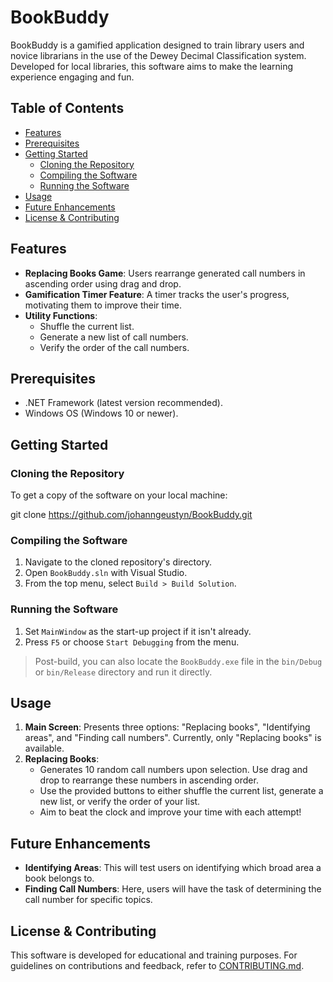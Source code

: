 # BookBuddy

BookBuddy is a gamified application designed to train library users and novice librarians in the use of the Dewey Decimal Classification system. Developed for local libraries, this software aims to make the learning experience engaging and fun.

## Table of Contents
- [Features](#features)
- [Prerequisites](#prerequisites)
- [Getting Started](#getting-started)
  - [Cloning the Repository](#cloning-the-repository)
  - [Compiling the Software](#compiling-the-software)
  - [Running the Software](#running-the-software)
- [Usage](#usage)
- [Future Enhancements](#future-enhancements)
- [License & Contributing](#license--contributing)

## Features

- **Replacing Books Game**: Users rearrange generated call numbers in ascending order using drag and drop.
- **Gamification Timer Feature**: A timer tracks the user's progress, motivating them to improve their time.
- **Utility Functions**: 
  - Shuffle the current list.
  - Generate a new list of call numbers.
  - Verify the order of the call numbers.

## Prerequisites

- .NET Framework (latest version recommended).
- Windows OS (Windows 10 or newer).

## Getting Started

### Cloning the Repository

To get a copy of the software on your local machine:

git clone https://github.com/johanngeustyn/BookBuddy.git

### Compiling the Software

1. Navigate to the cloned repository's directory.
2. Open `BookBuddy.sln` with Visual Studio.
3. From the top menu, select `Build > Build Solution`.

### Running the Software

1. Set `MainWindow` as the start-up project if it isn't already.
2. Press `F5` or choose `Start Debugging` from the menu.

> Post-build, you can also locate the `BookBuddy.exe` file in the `bin/Debug` or `bin/Release` directory and run it directly.

## Usage

1. **Main Screen**: Presents three options: "Replacing books", "Identifying areas", and "Finding call numbers". Currently, only "Replacing books" is available.
2. **Replacing Books**:
   - Generates 10 random call numbers upon selection. Use drag and drop to rearrange these numbers in ascending order.
   - Use the provided buttons to either shuffle the current list, generate a new list, or verify the order of your list.
   - Aim to beat the clock and improve your time with each attempt!

## Future Enhancements

- **Identifying Areas**: This will test users on identifying which broad area a book belongs to.
- **Finding Call Numbers**: Here, users will have the task of determining the call number for specific topics.

## License & Contributing

This software is developed for educational and training purposes. For guidelines on contributions and feedback, refer to [CONTRIBUTING.md](./CONTRIBUTING.md).
